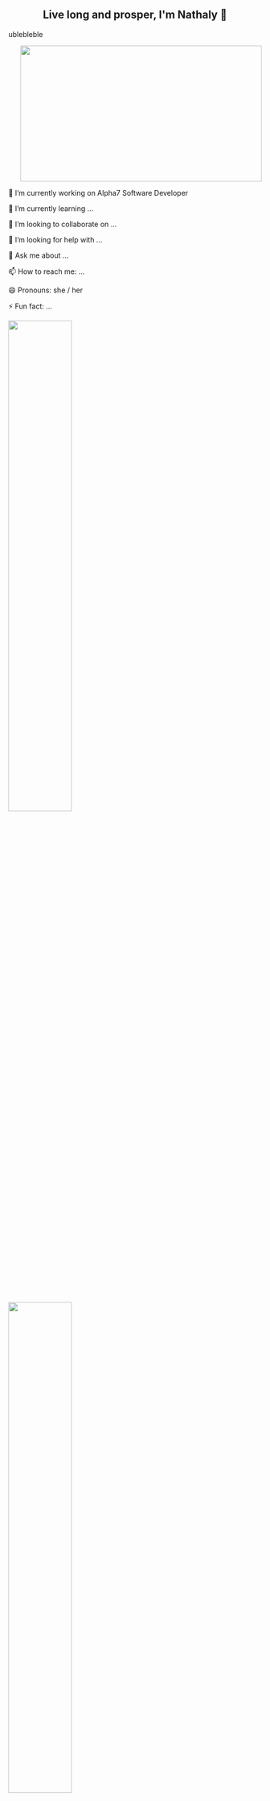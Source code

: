 <p align="center">
<h2 align="center">Live long and prosper, I'm Nathaly 🖖</h2>
 
 <p>
   ublebleble
 </p> 
 
<p align="right">

<img src="https://i.imgur.com/VUBtXys.gif" width="480" height="270" frameBorder="0" class="giphy-embed" allowFullScreen/>


   🔭 I’m currently working on Alpha7 Software Developer
  
   🌱 I’m currently learning ...
   
  👯 I’m looking to collaborate on ...
 
  🤔 I’m looking for help with ...
 
  💬 Ask me about ...
 
  📫 How to reach me: ...
 
  😄 Pronouns: she / her
 
  ⚡ Fun fact: ...

<div>
<a href="https://github.com/NathalyCristinaS">
<img width="50%" src="https://github-readme-stats.vercel.app/api/top-langs/?username=NathalyCristinaS&layout=compact&langs_count=7&theme=tokyonight"/>
<img width="50%" src="https://github-readme-stats.vercel.app/api?username=NathalyCristinaS&show_icons=true&theme=tokyonight&include_all_commits=true&count_private=true"/>
</div>

